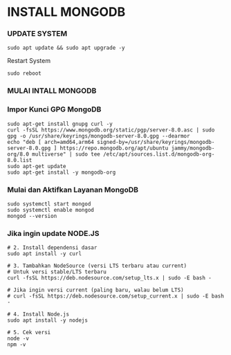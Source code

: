 # INSTALL MONGODB

### UPDATE SYSTEM
```
sudo apt update && sudo apt upgrade -y
```
Restart System
```
sudo reboot
```
### MULAI INTALL MONGODB

### Impor Kunci GPG MongoDB
```
sudo apt-get install gnupg curl -y
curl -fsSL https://www.mongodb.org/static/pgp/server-8.0.asc | sudo gpg -o /usr/share/keyrings/mongodb-server-8.0.gpg --dearmor
echo "deb [ arch=amd64,arm64 signed-by=/usr/share/keyrings/mongodb-server-8.0.gpg ] https://repo.mongodb.org/apt/ubuntu jammy/mongodb-org/8.0 multiverse" | sudo tee /etc/apt/sources.list.d/mongodb-org-8.0.list
sudo apt-get update
sudo apt-get install -y mongodb-org
```
### Mulai dan Aktifkan Layanan MongoDB
```
sudo systemctl start mongod
sudo systemctl enable mongod
mongod --version
```

### Jika ingin update NODE.JS
```
# 2. Install dependensi dasar
sudo apt install -y curl

# 3. Tambahkan NodeSource (versi LTS terbaru atau current)
# Untuk versi stable/LTS terbaru
curl -fsSL https://deb.nodesource.com/setup_lts.x | sudo -E bash -

# Jika ingin versi current (paling baru, walau belum LTS)
# curl -fsSL https://deb.nodesource.com/setup_current.x | sudo -E bash -

# 4. Install Node.js
sudo apt install -y nodejs

# 5. Cek versi
node -v
npm -v
```
